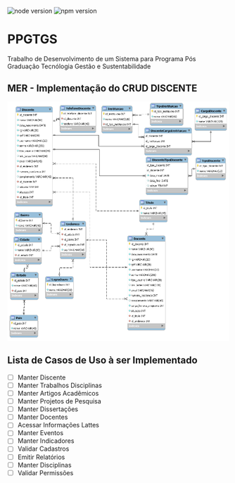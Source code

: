 ![node version](https://img.shields.io/badge/node-v10.9.0-brightgreen.svg)
![npm version](https://img.shields.io/badge/NPM-v6.2.0-green.svg)
# PPGTGS
Trabalho de Desenvolvimento de um Sistema para Programa Pós Graduação Tecnólogia Gestão e Sustentabilidade

## MER - Implementação do CRUD DISCENTE

<img alt="CRUD DISCENTE" src="https://raw.githubusercontent.com/TopicosAvancadosDeEngenhariaDeSoftware/PPGTGS/master/docs/MER-PARCIAL-CRUD-DISCENTE.png" width="650">

## Lista de Casos de Uso à ser Implementado
   * [ ] Manter Discente
   * [ ] Manter Trabalhos Disciplinas
   * [ ] Manter Artigos Acadêmicos
   * [ ] Manter Projetos de Pesquisa
   * [ ] Manter Dissertações
   * [ ] Manter Docentes
   * [ ] Acessar Informações Lattes
   * [ ] Manter Eventos
   * [ ] Manter Indicadores
   * [ ] Validar Cadastros
   * [ ] Emitir Relatórios
   * [ ] Manter Disciplinas
   * [ ] Validar Permissões
